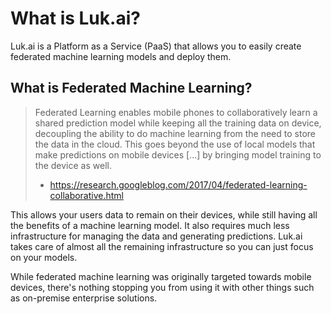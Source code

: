 # What is Luk.ai?

Luk.ai is a Platform as a Service (PaaS) that allows you to easily create
federated machine learning models and deploy them.

## What is Federated Machine Learning?

> Federated Learning enables mobile phones to collaboratively learn a shared prediction model while keeping all the training data on device, decoupling the ability to do machine learning from the need to store the data in the cloud. This goes beyond the use of local models that make predictions on mobile devices [...] by bringing model training to the device as well.
>
> - https://research.googleblog.com/2017/04/federated-learning-collaborative.html

This allows your users data to remain on their devices, while still having all
the benefits of a machine learning model. It also requires much less
infrastructure for managing the data and generating predictions. Luk.ai takes
care of almost all the remaining infrastructure so you can just focus on your
models.

While federated machine learning was originally targeted towards mobile devices,
there's nothing stopping you from using it with other things such as on-premise
enterprise solutions.
